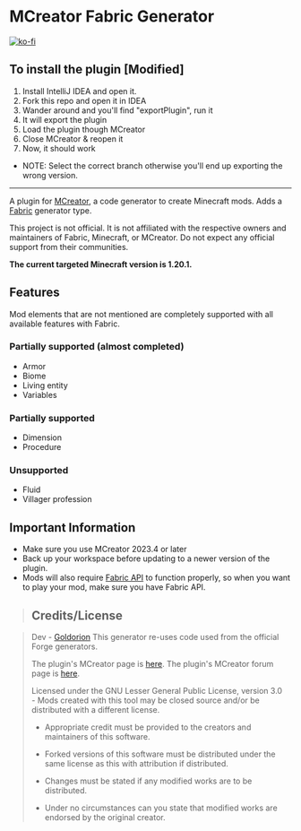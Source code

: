 # MCreator Fabric Generator

[![ko-fi](https://ko-fi.com/img/githubbutton_sm.svg)](https://ko-fi.com/F1F7EKDC0)

## To install the plugin [Modified]
1. Install IntelliJ IDEA and open it. 
2. Fork this repo and open it in IDEA
3. Wander around and you'll find "exportPlugin", run it
4. It will export the plugin
5. Load the plugin though MCreator
6. Close MCreator & reopen it
7. Now, it should work
- NOTE: Select the correct branch otherwise you'll end up exporting the wrong version.
---

A plugin for [MCreator](https://mcreator.net/), a code generator to create Minecraft mods. Adds a [Fabric](https://fabricmc.net/) generator type.

This project is not official. It is not affiliated with the respective owners and maintainers of Fabric, Minecraft, or MCreator. Do not expect any official support from their communities.

**The current targeted Minecraft version is 1.20.1.**

## Features
Mod elements that are not mentioned are completely supported with all available features with Fabric.

### Partially supported (almost completed)
* Armor
* Biome
* Living entity
* Variables
  
### Partially supported
* Dimension
* Procedure

### Unsupported
* Fluid
* Villager profession

## Important Information
- Make sure you use MCreator 2023.4 or later
- Back up your workspace before updating to a newer version of the plugin.
- Mods will also require [Fabric API](https://www.curseforge.com/minecraft/mc-mods/fabric-api) to function properly, so when you want to play your mod, make sure you have Fabric API.

> ## Credits/License


>    Dev - [Goldorion](https://github.com/Goldorion)
   > This generator re-uses code used from the official Forge generators.
>
 >   The plugin's MCreator page is [here](https://mcreator.net/plugin/64512/mcreator-fabric-generator).
    The plugin's MCreator forum page is [here](https://mcreator.net/forum/60201/fabric-generator-plugin).
>
>    Licensed under the GNU Lesser General Public License, version 3.0  
    - Mods created with this tool may be closed source and/or be distributed with a different license.
>
>   - Appropriate credit must be provided to the creators and maintainers of this software.
>   
 >  - Forked versions of this software must be distributed under the same license as this with attribution if distributed.
>
>   - Changes must be stated if any modified works are to be distributed.
 >
 >  - Under no circumstances can you state that modified works are endorsed by the original creator.
